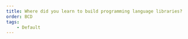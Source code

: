 ```yaml
---
title: Where did you learn to build programming language libraries?
order: BCD
tags:
    - Default
---
```


